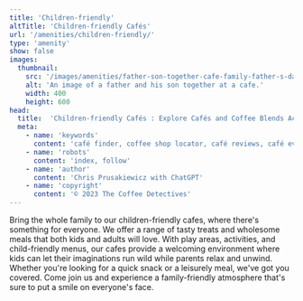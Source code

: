 ```yaml
---
title: 'Children-friendly'
altTitle: 'Children-friendly Cafés'
url: '/amenities/children-friendly/'
type: 'amenity'
show: false
images:
  thumbnail:
    src: '/images/amenities/father-son-together-cafe-family-father-s-day-indoor-portrait-54971431.jpeg'
    alt: 'An image of a father and his son together at a cafe.'
    width: 400
    height: 600
head:
  title:  'Children-friendly Cafés : Explore Cafés and Coffee Blends Across Tyne & Wear'
  meta:
    - name: 'keywords'
      content: 'café finder, coffee shop locator, café reviews, café events, café news, speciality coffee, café blog, coffee culture'
    - name: 'robots'
      content: 'index, follow'
    - name: 'author'
      content: 'Chris Prusakiewicz with ChatGPT'
    - name: 'copyright'
      content: '© 2023 The Coffee Detectives'
---
```


<p>Bring the whole family to our children-friendly cafes, where there's something for everyone. We offer a range of tasty treats and wholesome meals that both kids and adults will love. With play areas, activities, and child-friendly menus, our cafes provide a welcoming environment where kids can let their imaginations run wild while parents relax and unwind. Whether you're looking for a quick snack or a leisurely meal, we've got you covered. Come join us and experience a family-friendly atmosphere that's sure to put a smile on everyone's face.</p>